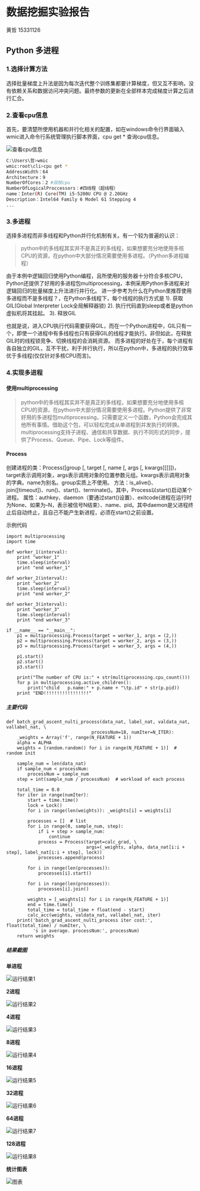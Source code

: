 # 数据挖掘实验报告
黄哲 15331126

## Python 多进程

### 1.选择计算方法
选择批量梯度上升法是因为每次迭代整个训练集都要计算梯度，但又互不影响，没有依赖关系和数据访问冲突问题。最终参数的更新在全部样本完成梯度计算之后进行汇合。

### 2.查看cpu信息
首先，要清楚所使用机器和并行化相关的配置，如在windows命令行界面输入wmic进入命令行系统管理执行脚本界面，cpu get * 查询cpu信息。

![查看cpu信息](./imgs/dataMining1.png)

```bash
C:\Users\哲>wmic
wmic:root\cli>cpu get *
AddressWidth：64
Architecture：9
NumberOfCores：2 #双核cpu
NumberOfLogicalProccessors：#四线程（超线程）
name：Inter(R) Core(TM) i5-5200U CPU @ 2.20GHz
Description：Intel64 Family 6 Model 61 Stepping 4
...
```
### 3.多进程
选择多进程而非多线程和Python并行化机制有关。有一个较为普遍的认识：
>python中的多线程其实并不是真正的多线程，如果想要充分地使用多核CPU的资源，在python中大部分情况需要使用多进程。（Python多进程编程）

由于本例中逻辑回归使用Python编程，且所使用的服务器十分符合多核CPU，Python还提供了好用的多进程包multiprocessing，本例采用Python多进程来对逻辑回归的批量梯度上升法进行并行化。
进一步参考为什么在Python里推荐使用多进程而不是多线程？，在Python多线程下，每个线程的执行方式是
1). 获取GIL(Global Interpreter Lock全局解释器锁)
2). 执行代码直到sleep或者是python虚拟机将其挂起。
3). 释放GIL

也就是说，进入CPU执行代码需要获得GIL，而在一个Python进程中，GIL只有一个，即使一个进程中有多线程也只有获得GIL的线程才能执行。非但如此，在释放GIL时的线程锁竞争、切换线程的会消耗资源。
而多进程的好处在于，每个进程有各自独立的GIL，互不干扰，利于并行执行，所以在python中，多进程的执行效率优于多线程(仅仅针对多核CPU而言)。

### 4.实现多进程
#### 使用multiprocessing
>python中的多线程其实并不是真正的多线程，如果想要充分地使用多核CPU的资源，在python中大部分情况需要使用多进程。Python提供了非常好用的多进程包multiprocessing，只需要定义一个函数，Python会完成其他所有事情。借助这个包，可以轻松完成从单进程到并发执行的转换。multiprocessing支持子进程、通信和共享数据、执行不同形式的同步，提供了Process、Queue、Pipe、Lock等组件。

#### Process
创建进程的类：Process([group [, target [, name [, args [, kwargs]]]]])，target表示调用对象，args表示调用对象的位置参数元组。kwargs表示调用对象的字典。name为别名。group实质上不使用。
方法：is_alive()、join([timeout])、run()、start()、terminate()。其中，Process以start()启动某个进程。
属性：authkey、daemon（要通过start()设置）、exitcode(进程在运行时为None、如果为–N，表示被信号N结束）、name、pid。其中daemon是父进程终止后自动终止，且自己不能产生新进程，必须在start()之前设置。

示例代码

```
import multiprocessing
import time
 
def worker_1(interval):
    print "worker_1"
    time.sleep(interval)
    print "end worker_1"
 
def worker_2(interval):
    print "worker_2"
    time.sleep(interval)
    print "end worker_2"
 
def worker_3(interval):
    print "worker_3"
    time.sleep(interval)
    print "end worker_3"
 
if __name__ == "__main__":
    p1 = multiprocessing.Process(target = worker_1, args = (2,))
    p2 = multiprocessing.Process(target = worker_2, args = (3,))
    p3 = multiprocessing.Process(target = worker_3, args = (4,))
 
    p1.start()
    p2.start()
    p3.start()
 
    print("The number of CPU is:" + str(multiprocessing.cpu_count()))
    for p in multiprocessing.active_children():
        print("child   p.name:" + p.name + "\tp.id" + str(p.pid))
    print "END!!!!!!!!!!!!!!!!!"
```
##### 主要代码
```
def batch_grad_ascent_nulti_process(data_nat, label_nat, valdata_nat, vallabel_nat, \
                                processNum=18, numIter=N_ITER):
    _weights = Array('f', range(N_FEATURE + 1))
    alpha = ALPHA
    weights = [random.random() for i in range(N_FEATURE + 1)]  # random init

    sample_num = len(data_nat)
    if sample_num < processNum:
        processNum = sample_num
    step = int(sample_num / processNum)  # workload of each process

    total_time = 0.0
    for iter in range(numIter):
        start = time.time()
        lock = Lock()
        for i in range(len(weights)): _weights[i] = weights[i]

        processes = []  # list
        for i in range(0, sample_num, step):
            if i + step > sample_num:
                continue
            process = Process(target=calc_grad, \
                              args=(_weights, alpha, data_nat[i:i + step], label_nat[i:i + step], lock))
            processes.append(process)

        for i in range(len(processes)):
            processes[i].start()

        for i in range(len(processes)):
            processes[i].join()

        weights = [_weights[i] for i in range(N_FEATURE + 1)]
        end = time.time()
        total_time = total_time + float(end - start)
        calc_acc(weights, valdata_nat, vallabel_nat, iter)
    print('batch_grad_ascent_nulti_process iter cost:', float(total_time) / numIter, \
          's in average. processNum:', processNum)
    return weights
```
##### 结果截图
**单进程**

![运行结果1](./imgs/dataMining10.png)

**2进程**

![运行结果2](./imgs/dataMining9.png)

**4进程**

![运行结果3](./imgs/dataMining11.png)

**8进程**

![运行结果4](./imgs/dataMining4.png)

**16进程**

![运行结果5](./imgs/dataMining5.png)

**32进程**

![运行结果6](./imgs/dataMining6.png)

**64进程**

![运行结果7](./imgs/dataMining7.png)

**128进程**

![运行结果8](./imgs/dataMining8.png)

**统计图表**

![图表](./imgs/resutTable.png)


